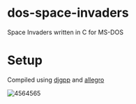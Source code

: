 # dos-space-invaders

Space Invaders written in C for MS-DOS

# Setup

Compiled using [djgpp](http://www.delorie.com/djgpp/) and [allegro](http://liballeg.org/)

![4564565](https://user-images.githubusercontent.com/1466920/28139506-d9e221f0-6754-11e7-8661-31fef25bfd75.png)


